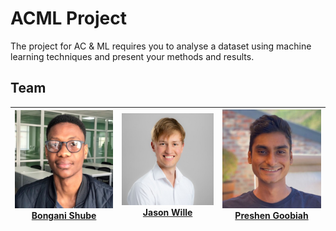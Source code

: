 # ACML Project

The project for AC & ML requires you to analyse a dataset using machine learning techniques and present your methods and results.

## Team

| ![Bongani Shube](images/bongani.jpeg "Bongani Shube") <br/> [Bongani Shube](https://www.linkedin.com/in/bonganishube/) | ![Jason Wille](images/jason.jpeg "Jason Wille") <br/> [Jason Wille](https://www.linkedin.com/in/jasonwille97/) | ![Preshen Goobiah](images/preshen.jpeg "Preshen Goobiah") <br/> [Preshen Goobiah](https://www.linkedin.com/in/preshen-goobiah-aa6b92149/) |
| :--------------------------------------------------------------------------------------------------------------------: | :------------------------------------------------------------------------------------------------------------: | :---------------------------------------------------------------------------------------------------------------------------------------: |
